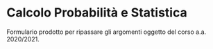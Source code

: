 # Calcolo Probabilità e Statistica
Formulario prodotto per ripassare gli argomenti oggetto del corso a.a. 2020/2021.

